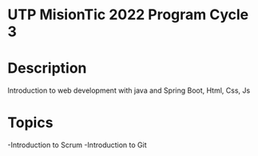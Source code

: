 # UTP MisionTic 2022 Program Cycle 3

# Description

Introduction to web development with java and Spring Boot, Html, Css, Js

# Topics

-Introduction to Scrum
-Introduction to Git

